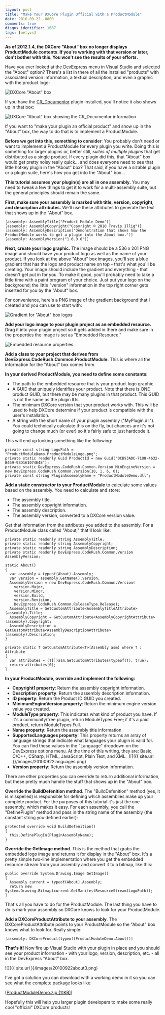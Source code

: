 ```yaml
---
layout: post
title: "Make Your DXCore Plugin Official with a ProductModule"
date: 2010-09-22 -0800
comments: true
disqus_identifier: 1667
tags: [net,vs]
---
```

**As of 2012.1.4, the DXCore "About" box no longer displays
ProductModule contents. If you're working with that version or later,
don't bother with this. You won't see the results of your efforts.**

Have you ever looked at the [DevExpress](http://www.devexpress.com) menu
in Visual Studio and selected the "About" option? There's a list in
there of all the installed "products" with associated version
information, a textual description, and even a graphic with the product
logo:

![DXCore "About"
box](https://hyqi8g.bl3301.livefilestore.com/y2poRyassaU9qrCFIO7mAPZrPbAZcWkvzgo9OR8Bb2y0Vifu8bsEj56pmpfUojG2SIHtoleLbaddDwjoqM0lm9VhAI0uZFWPxlmkib5_25hXns/20100922about1.png?psid=1)

If you have the [CR_Documentor](http://cr-documentor.googlecode.com)
plugin installed, you'll notice it also shows up in that box:

![DXCore "About" box showing the CR_Documentor
information](https://hyqi8g.bl3302.livefilestore.com/y2pEuRm3LsfxmEE-eZX4gFJErqfGEK7FK3L70uvvsQGRmsIEb_fhxfgtdNh4TawNGJXwZ0T_uOkfuON3g5MvwRoqEPLhcUYJEpzAV9Jm_AKKBc/20100922about2.png?psid=1)

If you want to "make your plugin an official product" and show up in the
"About" box, the way to do that is to implement a ProductModule.

**Before we get into this, something to consider**: You probably don't
need or want to implement a ProductModule for every plugin you write.
Doing this is something for larger plugins or, better still, *suites of
multiple plugins* that get distributed as a single product. If every
plugin did this, that "About" box would get pretty noisy really quick...
and does everyone need to see that little hotkey plugin in the "About"
box? That said, if you have a sizable plugin or a plugin suite, here's
how you get into the "About" box...

**This tutorial assumes your plugin(s) are all in one assembly.** You
may need to tweak a few things to get it to work for a multi-assembly
suite, but the general principles should remain the same.

**First, make sure your assembly is marked with title, version,
copyright, and description attributes.** We'll use these attributes to
generate the text that shows up in the "About" box.

    [assembly: AssemblyTitle("Product Module Demo")]
    [assembly: AssemblyCopyright("Copyright © 2010 Travis Illig")]
    [assembly: AssemblyDescription("Demonstration that shows how the ProductModule works to get a plugin into the About box.")]
    [assembly: AssemblyVersion("1.0.0.0")]

**Next, create your logo graphic.** The image should be a 536 x 201 PNG
image and should have your product logo as well as the name of your
product. If you look at the above "About" box images, you'll see a blue
gradient that has the logo and product name on top - that's what you'll
be creating. Your image should include the gradient and everything -
that doesn't get put in for you. To make it good, you'll probably need
to take a little time with a paint program of your choice. Just put your
logo on the background; the little "version" information in the top
right corner gets inserted for you by the "About" box.

For convenience, here's a PNG image of the gradient background that I
created and you can use to start with:

![Gradient for "About" box
logos](https://hyqi8g.dm2302.livefilestore.com/y2pwEtJwh9Ok3f4p4yWunGwtaMeHxHqLvdySlJUbqWOw75NHfRgFKPd2PGC4b4Aqyysq9kURnAebhs2bE8_c7QX0liMNCOufnHxvcuVUN1T55Q/20100922productmodulegradient.png?psid=1)

**Add your logo image to your plugin project as an embedded resource.**
Drag it into your plugin project so it gets added in there and make sure
in the properties the image is set as "Embedded Resource."

![Embedded resource
properties](https://hyqi8g.bl3301.livefilestore.com/y2puamioh_C4ZsSEBB7HnCtKA0fQ1amFblRHdLagTgI7-BH0Oykj2mbozKhUJDZml8TEvMlkJYDoFuS8AcX3Rk4PfneTFkXCc-qS5j1Ed4nAoA/20100922logoproperties.png?psid=1)

**Add a class to your project that derives from
DevExpress.CodeRush.Common.ProductModule.** This is where all the
information for the "About" box comes from.

**In your derived ProductModule, you need to define some constants:**

-   The path to the embedded resource that is your product logo graphic.
-   A GUID that uniquely identifies your product. Note that there is ONE
    product GUID, but there may be many plugins in that product. This
    GUID is not the same as the plugin IDs.
-   The minimum DXCore version that your product works with. This will
    be used to help DXCore determine if your product is compatible with
    the user's installation.
-   A string with the short name of your plugin assembly
    ("MyPlugin.dll"). You could technically calculate this on the fly,
    but chances are it's not going to change much (or ever) so it's
    fairly safe to just hardcode it.

This will end up looking something like the following:

    private const string LogoPath = "ProductModuleDemo.ProductModuleLogo.png";
    private static readonly Guid ProductId = new Guid("0CB93ADC-7188-4632-B469-98D161074E48");
    private static DevExpress.CodeRush.Common.Version MinEngineVersion = new DevExpress.CodeRush.Common.Version(10, 1, 6, 0);
    private const string PluginAssemblyName = "ProductModuleDemo.dll";

**Add a static constructor to your ProductModule** to calculate some
values based on the assembly. You need to calculate and store:

-   The assembly title.
-   The assembly copyright information.
-   The assembly description.
-   The assembly version, converted to a DXCore version value.

Get that information from the attributes you added to the assembly. For
a ProductModule class called "About," that'll look like:

    private static readonly string AssemblyTitle;
    private static readonly string AssemblyCopyright;
    private static readonly string AssemblyDescription;
    private static readonly DevExpress.CodeRush.Common.Version AssemblyVersion;

    static About()
    {
      var assembly = typeof(About).Assembly;
      var version = assembly.GetName().Version;
      AssemblyVersion = new DevExpress.CodeRush.Common.Version(
        version.Major,
        version.Minor,
        version.Build,
        version.Revision,
        DevExpress.CodeRush.Common.ReleaseType.Release);
      AssemblyTitle = GetCustomAttribute<AssemblyTitleAttribute>(assembly).Title;
      AssemblyCopyright = GetCustomAttribute<AssemblyCopyrightAttribute>(assembly).Copyright;
      AssemblyDescription = GetCustomAttribute<AssemblyDescriptionAttribute>(assembly).Description;
    }

    private static T GetCustomAttribute<T>(Assembly asm) where T : Attribute
    {
      var attributes = (T[])asm.GetCustomAttributes(typeof(T), true);
      return attributes[0];
    }

**In your ProductModule, override and implement the following:**

-   **Copyright1 property**: Return the assembly copyright information.
-   **Description property**: Return the assembly description
    information.
-   **ID property**: Return the Product ID GUID you created.
-   **MinimumEngineVersion property**: Return the minimum engine version
    value you created.
-   **ModuleType property**: This indicates what kind of product you
    have. If it's a community/free plugin, return ModuleTypes.Free; if
    it's a paid product, return ModuleTypes.Full.
-   **Name property**: Return the assembly title information.
-   **SupportedLanguages property**: This property returns an array of
    language strings that indicate what languages your plugin is valid
    for. You can find these values in the "Language" dropdown on the
    DevExpress options menu. At the time of this writing, they are:
    Basic, C/C++, CSharp, HTML, JavaScript, Plain Text, and XML. 
    ![]({{ site.url }}/images/20100922languages.png)
-   **Version property**: Return the assembly version information.

There are other properties you can override to return additional
information, but these pretty much handle the stuff that shows up in the
"About" box.

**Override the BuildDefenition method**. The "BuildDefenition" method
(yes, it is misspelled) is responsible for defining which assemblies
make up your complete product. For the purposes of this tutorial it's
just the one assembly, which makes it easy. For each assembly, you call
the "DefinePlugIn" method and pass in the string name of the assembly
(the constant string you defined earlier):

    protected override void BuildDefenition()
    {
      this.DefinePlugIn(PluginAssemblyName);
    }

**Override the GetImage method**. This is the method that grabs the
embedded logo image and returns it for display in the "About" box. It's
a pretty simple two-line implementation where you get the embedded
resource stream from your assembly and convert it to a bitmap, like
this:

    public override System.Drawing.Image GetImage()
    {
      Assembly current = typeof(About).Assembly;
      return new System.Drawing.Bitmap(current.GetManifestResourceStream(LogoPath));
    }

That's all you have to do for the ProductModule. The last thing you have
to do is mark your assembly so DXCore knows to look for your
ProductModule.

**Add a DXCoreProductAttribute to your assembly**. The
DXCoreProductAttribute points to your ProductModule so the "About" box
knows what to look for. Really simple:

    [assembly: DXCoreProduct(typeof(ProductModuleDemo.About))]

**That's it!** Now fire up Visual Studio with your plugin in place and
you should see your product information - with your logo, version,
description, etc. - all in the DevExpress "About" box.

![]({{ site.url }}/images/20100922about3.png)

I've got a solution you can download with a working demo in it so you
can see what the complete package looks like:

[[ProductModuleDemo.zip
(11KB)](https://onedrive.live.com/redir?resid=C2CB832A5EC9B707!45330&authkey=!AJLihr45GiDblb0&ithint=file%2czip)]

Hopefully this will help you larger plugin developers to make some
really cool "official" DXCore products!

